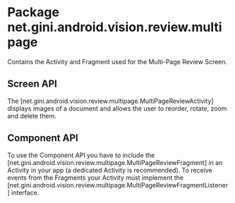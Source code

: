 # Package net.gini.android.vision.review.multipage

Contains the Activity and Fragment used for the Multi-Page Review Screen.

## Screen API

The [net.gini.android.vision.review.multipage.MultiPageReviewActivity] displays images of a document and allows the user to reorder, rotate,
zoom and delete them.

## Component API

To use the Component API you have to include the [net.gini.android.vision.review.multipage.MultiPageReviewFragment] in an Activity in your
app (a dedicated Activity is recommended). To receive events from the Fragments your Activity must implement the
[net.gini.android.vision.review.multipage.MultiPageReviewFragmentListener] interface.
